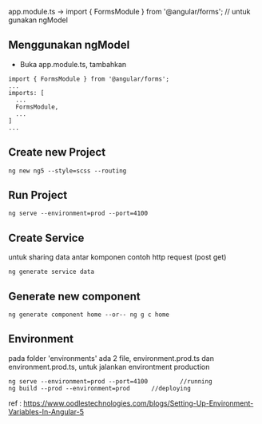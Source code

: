 app.module.ts -> import { FormsModule } from '@angular/forms';  // untuk gunakan ngModel

## Menggunakan ngModel
- Buka app.module.ts, tambahkan
```
import { FormsModule } from '@angular/forms';
...
imports: [
  ...
  FormsModule,
  ...
]
...  
```

## Create new Project
```
ng new ng5 --style=scss --routing
```

## Run Project
```
ng serve --environment=prod --port=4100

``` 

## Create Service
untuk sharing data antar komponen contoh http request (post get)
```
ng generate service data
```

## Generate new component
```
ng generate component home --or-- ng g c home

```

## Environment
pada folder 'environments' ada 2 file, environment.prod.ts dan environment.prod.ts, untuk jalankan environtment production
```
ng serve --environment=prod --port=4100     	//running
ng build --prod --environment=prod		//deploying

```
ref : https://www.oodlestechnologies.com/blogs/Setting-Up-Environment-Variables-In-Angular-5
